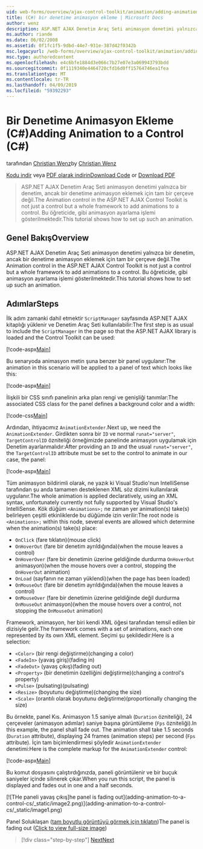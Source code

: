 ```yaml
---
uid: web-forms/overview/ajax-control-toolkit/animation/adding-animation-to-a-control-cs
title: (C#) bir denetime animasyon ekleme | Microsoft Docs
author: wenz
description: ASP.NET AJAX Denetim Araç Seti animasyon denetimi yalnızca bir denetim, ancak bir denetime animasyon eklemek için tam bir çerçeve değil. Bu öğreticide gösterilmiştir nasıl...
ms.author: riande
ms.date: 06/02/2008
ms.assetid: 0f1fc1f5-9dbd-44e7-931e-387d42f0342b
msc.legacyurl: /web-forms/overview/ajax-control-toolkit/animation/adding-animation-to-a-control-cs
msc.type: authoredcontent
ms.openlocfilehash: e4c6bfe1884d3e066c7b27e07e3a069943793bdd
ms.sourcegitcommit: 0f1119340e4464720cfd16d0ff15764746ea1fea
ms.translationtype: MT
ms.contentlocale: tr-TR
ms.lasthandoff: 04/09/2019
ms.locfileid: "59392293"
---
```

# <a name="adding-animation-to-a-control-c"></a><span data-ttu-id="649df-104">Bir Denetime Animasyon Ekleme (C#)</span><span class="sxs-lookup"><span data-stu-id="649df-104">Adding Animation to a Control (C#)</span></span>

<span data-ttu-id="649df-105">tarafından [Christian Wenz](https://github.com/wenz)</span><span class="sxs-lookup"><span data-stu-id="649df-105">by [Christian Wenz](https://github.com/wenz)</span></span>

<span data-ttu-id="649df-106">[Kodu indir](http://download.microsoft.com/download/f/9/a/f9a26acd-8df4-4484-8a18-199e4598f411/Animation1.cs.zip) veya [PDF olarak indirin](http://download.microsoft.com/download/6/7/1/6718d452-ff89-4d3f-a90e-c74ec2d636a3/animation1CS.pdf)</span><span class="sxs-lookup"><span data-stu-id="649df-106">[Download Code](http://download.microsoft.com/download/f/9/a/f9a26acd-8df4-4484-8a18-199e4598f411/Animation1.cs.zip) or [Download PDF](http://download.microsoft.com/download/6/7/1/6718d452-ff89-4d3f-a90e-c74ec2d636a3/animation1CS.pdf)</span></span>

> <span data-ttu-id="649df-107">ASP.NET AJAX Denetim Araç Seti animasyon denetimi yalnızca bir denetim, ancak bir denetime animasyon eklemek için tam bir çerçeve değil.</span><span class="sxs-lookup"><span data-stu-id="649df-107">The Animation control in the ASP.NET AJAX Control Toolkit is not just a control but a whole framework to add animations to a control.</span></span> <span data-ttu-id="649df-108">Bu öğreticide, gibi animasyon ayarlama işlemi gösterilmektedir.</span><span class="sxs-lookup"><span data-stu-id="649df-108">This tutorial shows how to set up such an animation.</span></span>


## <a name="overview"></a><span data-ttu-id="649df-109">Genel Bakış</span><span class="sxs-lookup"><span data-stu-id="649df-109">Overview</span></span>

<span data-ttu-id="649df-110">ASP.NET AJAX Denetim Araç Seti animasyon denetimi yalnızca bir denetim, ancak bir denetime animasyon eklemek için tam bir çerçeve değil.</span><span class="sxs-lookup"><span data-stu-id="649df-110">The Animation control in the ASP.NET AJAX Control Toolkit is not just a control but a whole framework to add animations to a control.</span></span> <span data-ttu-id="649df-111">Bu öğreticide, gibi animasyon ayarlama işlemi gösterilmektedir.</span><span class="sxs-lookup"><span data-stu-id="649df-111">This tutorial shows how to set up such an animation.</span></span>

## <a name="steps"></a><span data-ttu-id="649df-112">Adımlar</span><span class="sxs-lookup"><span data-stu-id="649df-112">Steps</span></span>

<span data-ttu-id="649df-113">İlk adım zamanki dahil etmektir `ScriptManager` sayfasında ASP.NET AJAX kitaplığı yüklenir ve Denetim Araç Seti kullanılabilir:</span><span class="sxs-lookup"><span data-stu-id="649df-113">The first step is as usual to include the `ScriptManager` in the page so that the ASP.NET AJAX library is loaded and the Control Toolkit can be used:</span></span>

[!code-aspx[Main](adding-animation-to-a-control-cs/samples/sample1.aspx)]

<span data-ttu-id="649df-114">Bu senaryoda animasyon metin şuna benzer bir panel uygulanır:</span><span class="sxs-lookup"><span data-stu-id="649df-114">The animation in this scenario will be applied to a panel of text which looks like this:</span></span>

[!code-aspx[Main](adding-animation-to-a-control-cs/samples/sample2.aspx)]

<span data-ttu-id="649df-115">İlişkili bir CSS sınıfı panelinin arka plan rengi ve genişliği tanımlar:</span><span class="sxs-lookup"><span data-stu-id="649df-115">The associated CSS class for the panel defines a background color and a width:</span></span>

[!code-css[Main](adding-animation-to-a-control-cs/samples/sample3.css)]

<span data-ttu-id="649df-116">Ardından, ihtiyacımız `AnimationExtender`.</span><span class="sxs-lookup"><span data-stu-id="649df-116">Next up, we need the `AnimationExtender`.</span></span> <span data-ttu-id="649df-117">Girdikten sonra bir `ID` ve normal `runat="server"`, `TargetControlID` özniteliği örneğimizde panelinde animasyon uygulamak için Denetim ayarlanmalıdır:</span><span class="sxs-lookup"><span data-stu-id="649df-117">After providing an `ID` and the usual `runat="server"`, the `TargetControlID` attribute must be set to the control to animate in our case, the panel:</span></span>

[!code-aspx[Main](adding-animation-to-a-control-cs/samples/sample4.aspx)]

<span data-ttu-id="649df-118">Tüm animasyon bildirimli olarak, ne yazık ki Visual Studio'nun IntelliSense tarafından şu anda tamamen desteklenen XML söz dizimi kullanılarak uygulanır.</span><span class="sxs-lookup"><span data-stu-id="649df-118">The whole animation is applied declaratively, using an XML syntax, unfortunately currently not fully supported by Visual Studio's IntelliSense.</span></span> <span data-ttu-id="649df-119">Kök düğüm `<Animations>;` ne zaman yer animation(s) take(s) belirleyen çeşitli etkinliklerde bu düğümde izin verilir:</span><span class="sxs-lookup"><span data-stu-id="649df-119">The root node is `<Animations>;` within this node, several events are allowed which determine when the animation(s) take(s) place:</span></span>

- `OnClick` <span data-ttu-id="649df-120">(fare tıklatın)</span><span class="sxs-lookup"><span data-stu-id="649df-120">(mouse click)</span></span>
- `OnHoverOut` <span data-ttu-id="649df-121">(fare bir denetim ayrıldığında)</span><span class="sxs-lookup"><span data-stu-id="649df-121">(when the mouse leaves a control)</span></span>
- `OnHoverOver` <span data-ttu-id="649df-122">(fare bir denetimin üzerine geldiğinde durdurma `OnHoverOut` animasyon)</span><span class="sxs-lookup"><span data-stu-id="649df-122">(when the mouse hovers over a control, stopping the `OnHoverOut` animation)</span></span>
- `OnLoad` <span data-ttu-id="649df-123">(sayfanın ne zaman yüklendi)</span><span class="sxs-lookup"><span data-stu-id="649df-123">(when the page has been loaded)</span></span>
- `OnMouseOut` <span data-ttu-id="649df-124">(fare bir denetim ayrıldığında)</span><span class="sxs-lookup"><span data-stu-id="649df-124">(when the mouse leaves a control)</span></span>
- `OnMouseOver` <span data-ttu-id="649df-125">(fare bir denetimin üzerine geldiğinde değil durdurma `OnMouseOut` animasyon)</span><span class="sxs-lookup"><span data-stu-id="649df-125">(when the mouse hovers over a control, not stopping the `OnMouseOut` animation)</span></span>

<span data-ttu-id="649df-126">Framework, animasyon, her biri kendi XML öğesi tarafından temsil edilen bir dizisiyle gelir.</span><span class="sxs-lookup"><span data-stu-id="649df-126">The framework comes with a set of animations, each one represented by its own XML element.</span></span> <span data-ttu-id="649df-127">Seçimi şu şekildedir:</span><span class="sxs-lookup"><span data-stu-id="649df-127">Here is a selection:</span></span>

- `<Color>` <span data-ttu-id="649df-128">(bir rengi değiştirme)</span><span class="sxs-lookup"><span data-stu-id="649df-128">(changing a color)</span></span>
- `<FadeIn>` <span data-ttu-id="649df-129">(yavaş giriş)</span><span class="sxs-lookup"><span data-stu-id="649df-129">(fading in)</span></span>
- `<FadeOut>` <span data-ttu-id="649df-130">(yavaş çıkış)</span><span class="sxs-lookup"><span data-stu-id="649df-130">(fading out)</span></span>
- `<Property>` <span data-ttu-id="649df-131">(bir denetimin özelliğini değiştirme)</span><span class="sxs-lookup"><span data-stu-id="649df-131">(changing a control's property)</span></span>
- `<Pulse>` <span data-ttu-id="649df-132">(pulsating)</span><span class="sxs-lookup"><span data-stu-id="649df-132">(pulsating)</span></span>
- `<Resize>` <span data-ttu-id="649df-133">(boyutunu değiştirme)</span><span class="sxs-lookup"><span data-stu-id="649df-133">(changing the size)</span></span>
- `<Scale>` <span data-ttu-id="649df-134">(orantılı olarak boyutunu değiştirme)</span><span class="sxs-lookup"><span data-stu-id="649df-134">(proportionally changing the size)</span></span>

<span data-ttu-id="649df-135">Bu örnekte, panel Kıs. Animasyon 1.5 saniye almalı (`Duration` özniteliği), 24 çerçeveler (animasyon adımlar) saniye başına görüntüleme (`Fps` özniteliği).</span><span class="sxs-lookup"><span data-stu-id="649df-135">In this example, the panel shall fade out. The animation shall take 1.5 seconds (`Duration` attribute), displaying 24 frames (animation steps) per second (`Fps` attribute).</span></span> <span data-ttu-id="649df-136">İçin tam biçimlendirmesi şöyledir `AnimationExtender` denetimi:</span><span class="sxs-lookup"><span data-stu-id="649df-136">Here is the complete markup for the `AnimationExtender` control:</span></span>

[!code-aspx[Main](adding-animation-to-a-control-cs/samples/sample5.aspx)]

<span data-ttu-id="649df-137">Bu komut dosyasını çalıştırdığınızda, paneli görüntülenir ve bir buçuk saniyeler içinde silinerek çıkar.</span><span class="sxs-lookup"><span data-stu-id="649df-137">When you run this script, the panel is displayed and fades out in one and a half seconds.</span></span>


[![T<span data-ttu-id="649df-138">He paneli yavaş çıkış]</span><span class="sxs-lookup"><span data-stu-id="649df-138">he panel is fading out]</span></span>(adding-animation-to-a-control-cs/_static/image2.png)](adding-animation-to-a-control-cs/_static/image1.png)

<span data-ttu-id="649df-139">Panel Soluklaşan ([tam boyutlu görüntüyü görmek için tıklatın](adding-animation-to-a-control-cs/_static/image3.png))</span><span class="sxs-lookup"><span data-stu-id="649df-139">The panel is fading out ([Click to view full-size image](adding-animation-to-a-control-cs/_static/image3.png))</span></span>

> [!div class="step-by-step"]
> [<span data-ttu-id="649df-140">Next</span><span class="sxs-lookup"><span data-stu-id="649df-140">Next</span></span>](executing-several-animations-at-the-same-time-cs.md)
